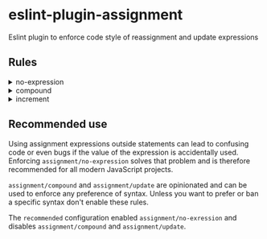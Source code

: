 # eslint-plugin-assignment

Eslint plugin to enforce code style of reassignment and update expressions

## Rules

<details>
<summary>no-expression</summary>

Disallow use of reassignments and updates outside statements and voided expressions.

Examples of incorrect code for this rule:

```
const hasChanged = previous === (previous = current);

const setCurrent = (value) => (current = value);
```

Examples of correct code for this rule:

```
const hasChanged = previous === current;
previous = current;

const setCurrent = (value) => void (current = value);
```

This rule conflicts with [no-cond-assign](https://eslint.org/docs/rules/no-cond-assign) and [no-return-assign](https://eslint.org/docs/rules/no-return-assign).
While this rule replaces the core functionality of both it does not offer an `except-parens` option.
</details>

<details>
<summary>compound</summary>

Prefer compound reassignment expressions (e.g. `i += 1`) or verbose assignment expressions (e.g. `i = i + 1`) depending on options.

Set the `prefer` option to select which expressions to prefer. By default "compound" is preferred.

```
  "assignment/compound": ["warn", { "prefer": "compound" }]
```

```
  "assignment/compound": ["warn", { "prefer": "verbose" }]
```

Examples of incorrect code for this rule with `"prefer": "compound"`:

```
i = i + 1;
i = i / 2;
```

Examples of correct code for this rule with `"prefer": "compound"`:

```
i += 1;
i /= 2;

i++;
```

Examples of incorrect code for this rule with `"prefer": "verbose"`:

```
i += 1;
i /= 2;
```

Examples of correct code for this rule with `"prefer": "verbose"`:

```
i = i + 1;
i = i / 2;

i++;
```

This rule does not enforce the use of update expressions (e.g. `i++`). Use the rule `assignment/increment` for that.

This rule can automatically `--fix` violations either way by converting equivalent expressions.
</details>

<details>
<summary>increment</summary>

Prefer compound assignment expressions (e.g. `i += 1`) or update expressions (e.g. `i++`) depending on options.

Set the `prefer` option to select which expressions to prefer. By default "compound" is preferred.

```
  "assignment/compound": ["warn", { "prefer": "compound" }]
```

```
  "assignment/compound": ["warn", { "prefer": "update" }]
```

Examples of incorrect code for this rule with `"prefer": "compound"`:

```
i++;
--i;
```

Examples of correct code for this rule with `"prefer": "compound"`:

```
i += 1;
i -= 1;

i = i + 1;
```

Examples of incorrect code for this rule with `"prefer": "update"`:

```
i += 1;
i -= 1;
```

Examples of correct code for this rule with `"prefer": "update"`:

```
++i;
i--;

i = i + 1;
```

This rule does not enforce the use of non-compound assignment expressions (e.g. `i = i + 1`). Use the rule `assignment/compound` for that.
</details>

## Recommended use

Using assignment expressions outside statements can lead to confusing code or even bugs if the value of the expression is accidentally used. Enforcing `assignment/no-expression` solves that problem and is therefore recommended for all modern JavaScript projects.

`assignment/compound` and `assignment/update` are opinionated and can be used to enforce any preference of syntax. Unless you want to prefer or ban a specific syntax don't enable these rules.

The `recommended` configuration enabled `assignment/no-exression` and disables `assignment/compound` and `assignment/update`.
